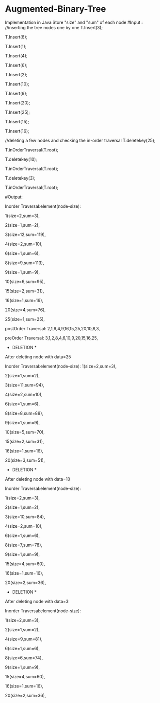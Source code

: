 # Augmented-Binary-Tree
Implementation in Java
Store "size" and "sum" of each node
#Input :
//inserting the tree nodes one by one
T.Insert(3);

T.Insert(8);

T.Insert(1);

T.Insert(4);

T.Insert(6);

T.Insert(2);

T.Insert(10);

T.Insert(9);

T.Insert(20);

T.Insert(25);

T.Insert(15);

T.Insert(16);

//deleting a few nodes and checking the in-order traversal
T.deletekey(25);

T.inOrderTraversal(T.root);

T.deletekey(10);

T.inOrderTraversal(T.root);

T.deletekey(3);

T.inOrderTraversal(T.root);


#Output:

Inorder Traversal:element(node-size):

1(size=2,sum=3),

2(size=1,sum=2),

3(size=12,sum=119),

4(size=2,sum=10),

6(size=1,sum=6),

8(size=9,sum=113),

9(size=1,sum=9),

10(size=6,sum=95),

15(size=2,sum=31),

16(size=1,sum=16),

20(size=4,sum=76),

25(size=1,sum=25),


postOrder Traversal: 2,1,6,4,9,16,15,25,20,10,8,3,

preOrder Traversal: 3,1,2,8,4,6,10,9,20,15,16,25,

* DELETION *


After deleting node with data=25

Inorder Traversal:element(node-size): 
1(size=2,sum=3),

2(size=1,sum=2),

3(size=11,sum=94),

4(size=2,sum=10),

6(size=1,sum=6),

8(size=8,sum=88),

9(size=1,sum=9),

10(size=5,sum=70),

15(size=2,sum=31),

16(size=1,sum=16),

20(size=3,sum=51),





* DELETION *


After deleting node with data=10

Inorder Traversal:element(node-size): 

1(size=2,sum=3),

2(size=1,sum=2),

3(size=10,sum=84),

4(size=2,sum=10),

6(size=1,sum=6),

8(size=7,sum=78),

9(size=1,sum=9),

15(size=4,sum=60),

16(size=1,sum=16),

20(size=2,sum=36),





* DELETION *

After deleting node with data=3

Inorder Traversal:element(node-size): 

1(size=2,sum=3),

2(size=1,sum=2),

4(size=9,sum=81),

6(size=1,sum=6),

8(size=6,sum=74),

9(size=1,sum=9),

15(size=4,sum=60),

16(size=1,sum=16),

20(size=2,sum=36),
